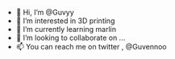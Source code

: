 - 👋 Hi, I’m @Guvyy
- 👀 I’m interested in 3D printing 
- 🌱 I’m currently learning marlin
- 💞️ I’m looking to collaborate on ...
- 📫 You can reach me on twitter , @Guvennoo

<!---
Guvyy/Guvyy is a ✨ special ✨ repository because its `README.md` (this file) appears on your GitHub profile.
You can click the Preview link to take a look at your changes.
--->
